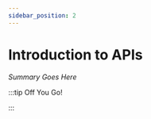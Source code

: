 ```yaml
---
sidebar_position: 2
---
```


# Introduction to APIs

_Summary Goes Here_

:::tip Off You Go!

<QuestButton text="Happy Questing" link='' />

:::

